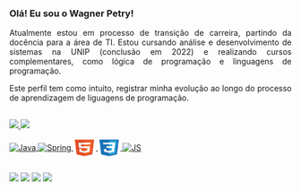### Olá! Eu sou o Wagner Petry!

<div align="justify"> 
        <p>Atualmente estou em processo de transição de carreira, partindo da docência para a área de TI. Estou cursando análise e desenvolvimento de sistemas na UNIP (conclusão em 2022) e realizando cursos complementares, como lógica de programação e linguagens de programação.</p>

  <p>Este perfil tem como intuito, registrar minha evolução ao longo do processo de aprendizagem de liguagens de programação.</p>
</div>

##
 
 <div>
  <a href="https://github.com/WagnerOPetry">
  <img height="160em" src="https://github-readme-stats.vercel.app/api?username=WagnerOPetry&show_icons=true&theme=vue-dark&include_all_commits=true&count_private=true"/>
       
  <img height="160em" src="https://github-readme-stats.vercel.app/api/top-langs/?username=WagnerOPetry&layout=compact&langs_count=7&&theme=vue-dark"/>
   
          
</div>
 
<div style="display: inline_block"><br>
  <img align="center" alt="Java" height="30" width="40" src="https://cdn.jsdelivr.net/gh/devicons/devicon/icons/java/java-original.svg">
  <img align="center" alt="Spring" height="30" width="40" src="https://cdn.jsdelivr.net/gh/devicons/devicon/icons/spring/spring-original.svg">
  <img align="center" alt="HTML" height="30" width="40" src="https://raw.githubusercontent.com/devicons/devicon/master/icons/html5/html5-original.svg">
  <img align="center" alt="CSS" height="30" width="40" src="https://raw.githubusercontent.com/devicons/devicon/master/icons/css3/css3-original.svg">
  <img align="center" alt="JS" height="30" width="40" src="https://cdn.jsdelivr.net/gh/devicons/devicon/icons/javascript/javascript-original.svg">
</div>
  
  ##
 
<div> 
 <a href="https://www.linkedin.com/in/wagnerpetry/" target="_blank"><img src="https://img.shields.io/badge/-LinkedIn-%230077B5?style=for-the-badge&logo=linkedin&logoColor=white" target="_blank"></a>  
 <a href="https://instagram.com/wagnerpetry" target="_blank"><img src="https://img.shields.io/badge/-Instagram-F08080?style=for-the-badge&logo=instagram&logoColor=white" target="_blank"></a>
 	<a href = "mailto:wagneroliveirap@gmail.com"><img src="https://img.shields.io/badge/-Gmail-B22222?style=for-the-badge&logo=gmail&logoColor=white" target="_blank"></a>
  <a href="https://pt-br.facebook.com/wagner.petry.3" target="_blank"><img src="https://img.shields.io/badge/-Facebook-4682B4?style=for-the-badge&logo=facebook&logoColor=white" target="_blank"></a>
</div>
